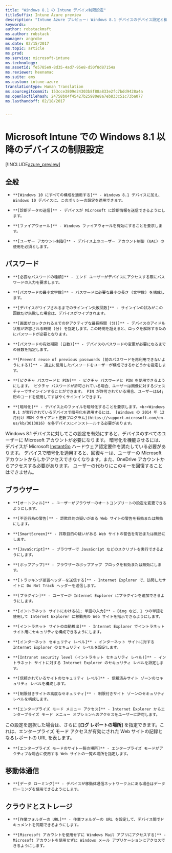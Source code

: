 ```yaml
---
title: "Windows 8.1 の Intune デバイス制限設定"
titleSuffix: Intune Azure preview
description: "Intune Azure プレビュー: Windows 8.1 デバイスのデバイス設定と機能を制御するために使用できる Intune 設定について説明します。"
keywords: 
author: robstackmsft
ms.author: robstack
manager: angrobe
ms.date: 02/15/2017
ms.topic: article
ms.prod: 
ms.service: microsoft-intune
ms.technology: 
ms.assetid: fe5785e9-8d35-4ad7-95e8-d50f8d87154a
ms.reviewer: heenamac
ms.suite: ems
ms.custom: intune-azure
translationtype: Human Translation
ms.sourcegitcommit: 153cce3809e24303b8f88a833e2fc7bdd9428a4a
ms.openlocfilehash: 24758b04f45427b25980e8a7eb833c51c73ba077
ms.lasthandoff: 02/18/2017


---
```


# <a name="windows-81-and-later-device-restriction-settings-in-microsoft-intune"></a>Microsoft Intune での Windows 8.1 以降のデバイスの制限設定

[!INCLUDE[azure_preview](../includes/azure_preview.md)]

## <a name="general"></a>全般
-     **[Windows 10 にすべての構成を適用する]** - Windows 8.1 デバイスに加え、Windows 10 デバイスに、このポリシーの設定を適用できます。
-     **[診断データの送信]** - デバイスが Microsoft に診断情報を送信できるようにします。
-     **[ファイアウォール]** - Windows ファイアウォールを有効にすることを要求します。
-     **[ユーザー アカウント制御]** - デバイス上のユーザー アカウント制御 (UAC) の使用を必須とします。
## <a name="password"></a>パスワード
-     **[必要なパスワードの種類]** - エンド ユーザーがデバイスにアクセスする際にパスワードの入力を要求します。
-     **[パスワードの最小文字数]** - パスワードに必要な最小の長さ (文字数) を構成します。
-     **[デバイスがワイプされるまでのサインイン失敗回数]** - サインインの試みがこの回数だけ失敗した場合は、デバイスがワイプされます。
-     **[画面がロックされるまでの非アクティブな最長時間 (分)]** - デバイスのアイドル状態が許容される時間 (分) を指定します。この時間を超えると、ロックを解除するためにパスワードが必要となります。
-     **[パスワードの有効期限 (日数)]** - デバイスのパスワードの変更が必要になるまでの日数を指定します。
-     **[Prevent reuse of previous passwords (前のパスワードを再利用できないようにする)]** - 過去に使用したパスワードをユーザーが構成できるかどうかを指定します。
-     **[ピクチャ パスワードと PIN]** - ピクチャ パスワードと PIN を使用できるようにします。 ピクチャ パスワードが許可されている場合、ユーザーは画像に対するジェスチャーでサインインすることができます。 PIN が許可されている場合、ユーザーは&4; 桁のコードを使用してすばやくサインインできます。
-     **[暗号化]** - デバイス上のファイルを暗号化することを要求します。<br>Windows 8.1 が実行されているデバイスで暗号化を適用するには、 [Windows の 2014 年 12 月付け MDM クライアント更新プログラム](https://support.microsoft.com/en-us/kb/3013816) を各デバイスにインストールする必要があります。
Windows 8.1 デバイスに対してこの設定を有効にすると、デバイスのすべてのユーザーに Microsoft アカウントが必要になります。
暗号化を機能させるには、デバイスが Microsoft [InstantGo](https://blogs.windows.com/windowsexperience/2014/06/19/instantgo-a-better-way-to-sleep/#IBHULcTfI4PokO8X.97) ハードウェア認定要件を満たしている必要があります。
デバイスで暗号化を適用すると、回復キーは、ユーザーの Microsoft アカウントからしかアクセスできなくなります。また、OneDrive アカウントからアクセスする必要があります。 ユーザーの代わりにこのキーを回復することはできません。     



## <a name="browser"></a>ブラウザー
-     **[オートフィル]** - ユーザーがブラウザーのオートコンプリートの設定を変更できるようにします。
-     **[不正行為の警告]** - 詐欺目的の疑いがある Web サイトの警告を有効または無効にします。
-     **[SmartScreen]** - 詐欺目的の疑いがある Web サイトの警告を有効または無効にします。
-     **[JavaScript]** - ブラウザーで JavaScript などのスクリプトを実行できるようにします。
-     **[ポップアップ]** - ブラウザーのポップアップ ブロックを有効または無効にします。
-     **[トラッキング拒否ヘッダーを送信する]** - Internet Explorer で、訪問したサイトに Do Not Track ヘッダーを送信します。
-     **[プラグイン]** - ユーザーが Internet Explorer にプラグインを追加できるようにします。
-     **[イントラネット サイトにおける&1; 単語の入力]** - Bing など、1 つの単語を使用して Internet Explorer に移動先の Web サイトを指示できるようにします。
-     **[イントラネット サイトの自動検出]** - Internet Explorer でイントラネット サイト用にセキュリティを構成できるようにします。
-     **[インターネット セキュリティ レベル]** - インターネット サイトに対する Internet Explorer のセキュリティ レベルを設定します。
-     **[Intranet security level (イントラネット セキュリティ レベル)]** - イントラネット サイトに対する Internet Explorer のセキュリティ レベルを設定します。
-     **[信頼されているサイトのセキュリティ レベル]** - 信頼済みサイト ゾーンのセキュリティ レベルを構成します。
-     **[制限付きサイトの高度なセキュリティ]** - 制限付きサイト ゾーンのセキュリティ レベルを構成します。
-     **[エンタープライズ モード メニュー アクセス]** - Internet Explorer からエンタープライズ モード メニュー オプションへのアクセスをユーザーに許可します。
この設定を選択した場合は、さらに **[ログ レポートの場所]** を指定できます。これは、エンタープライズ モード アクセスが有効にされた Web サイトの記録となるレポートの URL を表します。
-     **[エンタープライズ モードのサイト一覧の場所]** - エンタープライズ モードがアクティブな場合に使用する Web サイトの一覧の場所を指定します。
## <a name="cellular"></a>移動体通信
-     **[データ ローミング]** - デバイスが移動体通信ネットワーク上にある場合はデータ ローミングを使用できるようにします。
## <a name="cloud-and-storage"></a>クラウドとストレージ
-     **[作業フォルダーの URL]** - 作業フォルダーの URL を設定して、デバイス間でドキュメントを同期できるようにします。
-     **[Microsoft アカウントを使用せずに Windows Mail アプリにアクセスする]** - Microsoft アカウントを使用せずに Windows メール アプリケーションにアクセスできるようにします。     

